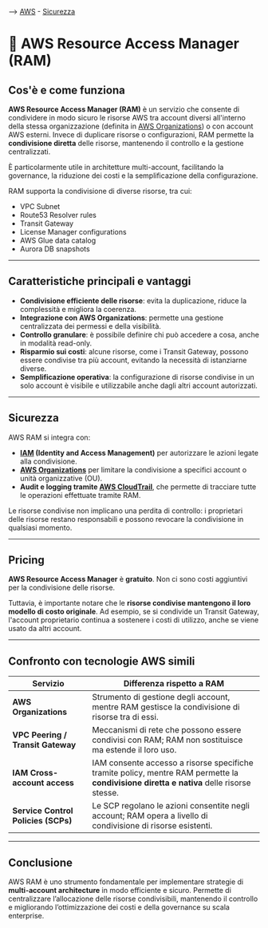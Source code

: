 --> [AWS](AWS.md)  -  [Sicurezza](Sicurezza-Compliance-Governance.md)

# 🔗 AWS Resource Access Manager (RAM)

## Cos'è e come funziona

**AWS Resource Access Manager (RAM)** è un servizio che consente di condividere in modo sicuro le risorse AWS tra account diversi all'interno della stessa organizzazione (definita in [AWS Organizations](AWS-Organizations.md)) o con account AWS esterni. Invece di duplicare risorse o configurazioni, RAM permette la **condivisione diretta** delle risorse, mantenendo il controllo e la gestione centralizzati.

È particolarmente utile in architetture multi-account, facilitando la governance, la riduzione dei costi e la semplificazione della configurazione.

RAM supporta la condivisione di diverse risorse, tra cui:
- VPC Subnet
- Route53 Resolver rules
- Transit Gateway
- License Manager configurations
- AWS Glue data catalog
- Aurora DB snapshots

---

## Caratteristiche principali e vantaggi

- **Condivisione efficiente delle risorse**: evita la duplicazione, riduce la complessità e migliora la coerenza.
- **Integrazione con AWS Organizations**: permette una gestione centralizzata dei permessi e della visibilità.
- **Controllo granulare**: è possibile definire chi può accedere a cosa, anche in modalità read-only.
- **Risparmio sui costi**: alcune risorse, come i Transit Gateway, possono essere condivise tra più account, evitando la necessità di istanziarne diverse.
- **Semplificazione operativa**: la configurazione di risorse condivise in un solo account è visibile e utilizzabile anche dagli altri account autorizzati.

---

## Sicurezza

AWS RAM si integra con:
- **[IAM](AWS-IAM.md) (Identity and Access Management)** per autorizzare le azioni legate alla condivisione.
- **[AWS Organizations](AWS-Organizations.md)** per limitare la condivisione a specifici account o unità organizzative (OU).
- **Audit e logging tramite [AWS CloudTrail](Amazon-CloudTrail.md)**, che permette di tracciare tutte le operazioni effettuate tramite RAM.

Le risorse condivise non implicano una perdita di controllo: i proprietari delle risorse restano responsabili e possono revocare la condivisione in qualsiasi momento.

---

## Pricing

**AWS Resource Access Manager** è **gratuito**. Non ci sono costi aggiuntivi per la condivisione delle risorse.

Tuttavia, è importante notare che le **risorse condivise mantengono il loro modello di costo originale**. Ad esempio, se si condivide un Transit Gateway, l'account proprietario continua a sostenere i costi di utilizzo, anche se viene usato da altri account.

---

## Confronto con tecnologie AWS simili

| Servizio | Differenza rispetto a RAM |
|----------|-----------------------------|
| **AWS Organizations** | Strumento di gestione degli account, mentre RAM gestisce la condivisione di risorse tra di essi. |
| **VPC Peering / Transit Gateway** | Meccanismi di rete che possono essere condivisi con RAM; RAM non sostituisce ma estende il loro uso. |
| **IAM Cross-account access** | IAM consente accesso a risorse specifiche tramite policy, mentre RAM permette la **condivisione diretta e nativa** delle risorse stesse. |
| **Service Control Policies (SCPs)** | Le SCP regolano le azioni consentite negli account; RAM opera a livello di condivisione di risorse esistenti. |

---

## Conclusione

AWS RAM è uno strumento fondamentale per implementare strategie di **multi-account architecture** in modo efficiente e sicuro. Permette di centralizzare l’allocazione delle risorse condivisibili, mantenendo il controllo e migliorando l’ottimizzazione dei costi e della governance su scala enterprise.
